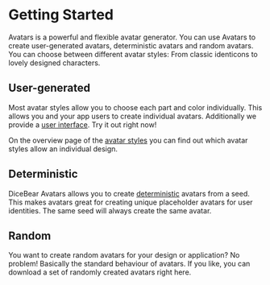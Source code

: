 # Getting Started

Avatars is a powerful and flexible avatar generator. You can use Avatars to create user-generated avatars, deterministic avatars and random avatars. You can choose between different avatar styles: From classic identicons to lovely designed characters.

## User-generated

Most avatar styles allow you to choose each part and color individually. This allows you and your app users to create individual avatars. Additionally we provide a [user interface](./guide/extensions/user-interface). Try it out right now!

On the overview page of the [avatar styles](/guide/styles) you can find out which avatar styles allow an individual design.

## Deterministic

DiceBear Avatars allows you to create [deterministic](https://en.wikipedia.org/wiki/Deterministic_system) avatars from a seed. This makes avatars great for creating unique placeholder avatars for user identities. The same seed will always create the same avatar.

## Random

You want to create random avatars for your design or application? No problem! Basically the standard behaviour of avatars. If you like, you can download a set of randomly created avatars right here.
